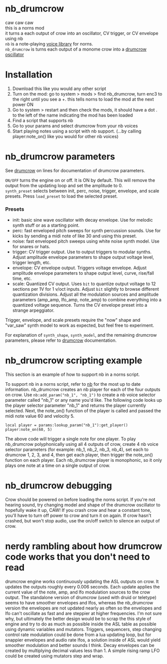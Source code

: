 # nb_drumcrow  
caw caw caw  
this is a norns mod  
it turns a each output of crow into an oscillator, CV trigger, or CV envelope using nb  
`nb` is a note-playing [voice library](https://github.com/sixolet/nb) for norns.  
`nb_drumcrow` is turns each output of a monome crow into a [drumcrow oscillator](https://github.com/entzmingerc/drumcrow)  

# Installation  
1) Download this like you would any other script  
2) Turn on the mod: go to system > mods > find nb_drumcrow, turn enc3 to the right until you see a +. this tells norns to load the mod at the next power ON  
3) Go to system > restart and then check the mods, it should have a dot . to the left of the name indicating the mod has been loaded  
4) Find a script that supports nb  
5) Go to your params and select drumcrow from your nb voices  
6) Start playing notes using a script with nb support. (...by calling player:note_on() like you would for other nb voices)  

# nb_drumcrow parameters
See [drumcrow](https://github.com/entzmingerc/drumcrow) on lines for documentation of drumcrow parameters.  

`ON/OFF` turns the engine on or off. It is ON by default. This will remove the output from the updating loop and set the amplitude to 0.  
`synth_preset` selects between init, perc, noise, trigger, envelope, and scale presets. Press `load_preset` to load the selected preset.  

### Presets  
- init: basic sine wave oscillator with decay envelope. Use for melodic synth stuff or as a starting point.  
- perc: fast enveloped pitch sweeps for synth percussion sounds. Use for kicks by sending a midi note of like 30 and using this preset.  
- noise: fast enveloped pitch sweeps using white noise synth model. Use for snares or hats.  
- trigger: CV trigger output. Use to output triggers to modular synths. Adjust amplitude envelope parameters to shape output voltage level, trigger length, etc.  
- envelope: CV envelope output. Triggers voltage envelope. Adjust amplitude envelope parameters to shape output level, curve, rise/fall time, etc.  
- scale: Quantized CV output. Uses `bit` to quantize output voltage to 12 sections per 1V for 1 v/oct inputs. Adjust `bit` slightly to browse different quantization divisions. Adjust all the modulation sources and amplitude parameters (amp_amp, lfo_amp, note_amp) to combine everything into a quantized voltage sequence. Turns the CV envelope preset into a strange arpeggiator.  

Trigger, envelope, and scale presets require the "now" shape and "var_saw" synth model to work as expected, but feel free to experiment.  

For explanation of `synth_shape`, `synth_model`, and the remaining drumcrow parameters, please refer to [drumcrow](https://github.com/entzmingerc/drumcrow) documentation.  

# nb_drumcrow scripting example  
This section is an example of how to support nb in a norns script.  

To support nb in a norns script, refer to [nb](https://github.com/sixolet/nb) for the most up to date information. nb_drumcrow creates an nb player for each of the four outputs on crow. Use `nb:add_param("nb_1", "nb_1")` to create a nb voice selector parameter called "nb_1" or any name you'd like. The following code looks up the player selector parameter "nb_1" and returns the player currently selected. Next, the note_on() function of the player is called and passed the midi note value 60 and velocity 5.  
```
local player = params:lookup_param("nb_1"):get_player()
player:note_on(60, 5)
``` 
The above code will trigger a single note for one player. To play nb_drumcrow polyphonically using all 4 outputs of crow, create 4 nb voice selector parameters (for example: nb_1, nb_2, nb_3, nb_4), set each to drumcrow 1, 2, 3, and 4, then get each player, then trigger the note_on() function on each player. Each nb_drumcrow player is monophonic, so it only plays one note at a time on a single output of crow.  

# nb_drumcrow debugging
Crow should be powered on before loading the norns script. If you're not hearing sound, try changing model and shape of the drumcrow oscillator to hopefully wake it up, CAW! If you crash crow and hear a constant tone, you'll have to turn off power to crow and turn it on again. If crow hasn't crashed, but won't stop audio, use the on/off switch to silence an output of crow.  

# nerdy rambling about how drumcrow code works that you don't need to read  
drumcrow engine works continuously updating the ASL outputs on crow. It updates the outputs roughly every 0.006 seconds. Each update applies the current value of the note, amp, and lfo modulation sources to the crow output. The standalone version of drumcrow (used with druid or teletype) seems to have smoother envelopes and lfos, whereas the nb_drumcrow version the envelopes are not updated nearly as often so the envelopes and lfo can't oscillate as fast and are steppier at higher frequencies. I'm not sure why, but ultimately the better design would be to scrap the this style of engine and try to do as much as possible inside the ASL table as possible using dynamic variables and mutators. Triggers, sequencers, step changing control rate modulation could be done from a lua updating loop, but for snappier envelopes and audio rate lfos, a solution inside of ASL would yield smoother modulation and better sounds I think. Decay envelopes can be created by multiplying decimal values less than 1. A simple rising ramp LFO could be created using mutators step and wrap.  
